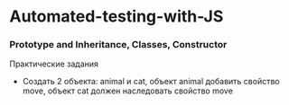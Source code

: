 # Automated-testing-with-JS

### Prototype and Inheritance, Classes, Constructor

Практические задания
- Создать 2 объекта: animal и cat, объект animal добавить свойство move, объект cat должен наследовать свойство move
